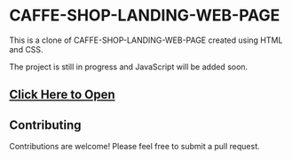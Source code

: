 # CAFFE-SHOP-LANDING-WEB-PAGE
This is a clone of CAFFE-SHOP-LANDING-WEB-PAGE created using HTML and CSS. 

The project is still in progress and JavaScript will be added soon.

## [Click Here to Open](https://rahul-raj17.github.io/CAFFE-SHOP-LANDING-WEB-PAGE/)

## Contributing

Contributions are welcome! Please feel free to submit a pull request.
